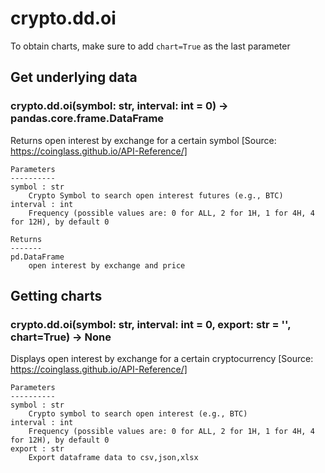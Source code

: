# crypto.dd.oi

To obtain charts, make sure to add `chart=True` as the last parameter

## Get underlying data 
### crypto.dd.oi(symbol: str, interval: int = 0) -> pandas.core.frame.DataFrame

Returns open interest by exchange for a certain symbol
    [Source: https://coinglass.github.io/API-Reference/]

    Parameters
    ----------
    symbol : str
        Crypto Symbol to search open interest futures (e.g., BTC)
    interval : int
        Frequency (possible values are: 0 for ALL, 2 for 1H, 1 for 4H, 4 for 12H), by default 0

    Returns
    -------
    pd.DataFrame
        open interest by exchange and price

## Getting charts 
### crypto.dd.oi(symbol: str, interval: int = 0, export: str = '', chart=True) -> None

Displays open interest by exchange for a certain cryptocurrency
    [Source: https://coinglass.github.io/API-Reference/]

    Parameters
    ----------
    symbol : str
        Crypto symbol to search open interest (e.g., BTC)
    interval : int
        Frequency (possible values are: 0 for ALL, 2 for 1H, 1 for 4H, 4 for 12H), by default 0
    export : str
        Export dataframe data to csv,json,xlsx
